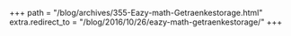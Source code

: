 +++
path = "/blog/archives/355-Eazy-math-Getraenkestorage.html"
extra.redirect_to = "/blog/2016/10/26/eazy-math-getraenkestorage/"
+++
